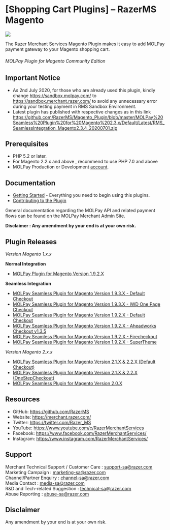 [Shopping Cart Plugins] – RazerMS Magento
=====================

<img src="https://user-images.githubusercontent.com/38641542/74420751-e99a2900-4e86-11ea-99e6-904e4eba1574.jpg">

The Razer Merchant Services Magento Plugin makes it easy to add MOLPay payment gateway to your Magento shopping cart.

###### MOLPay Plugin for Magento Community Edition ######


Important Notice 
----------------

* As 2nd July 2020, for those who are already used this plugin, kindly change https://sandbox.molpay.com/ to https://sandbox.merchant.razer.com/ to avoid any unnecessary error during your testing payment in RMS Sandbox Environment.
* Latest plugin has published with respective changes as in this link https://github.com/RazerMS/Magento_Plugin/blob/master/MOLPay%20Seamless%20Plugin%20for%20Magento%202.3.x/Default/Latest/RMS_SeamlessIntegration_Magento2.3.4_20200701.zip


Prerequisites
-------------

* PHP 5.2 or later. 
* For Magento 2.2.x and above , recommend to use PHP 7.0 and above
* MOLPay Production or Development [account](https://merchant.razer.com/v3/enrol-with-us/).

Documentation
-------------

* [Getting Started](https://github.com/RazerMS/Magento_Plugin/wiki#getting-started) - Everything you need to begin using this plugins.
* [Contributing to the Plugin](https://github.com/RazerMS/Magento_Plugin/wiki/Contributing-to-the-Plugin)

General documentation regarding the MOLPay API and related payment flows can be found on the MOLPay Merchant Admin Site.

**Disclaimer : Any amendment by your end is at your own risk.**

Plugin Releases
---------------

*Version Magento 1.x.x*

**Normal Integration**
* [MOLPay Plugin for Magento Version 1.9.2.X](https://github.com/RazerMS/Magento_Plugin/tree/Version-1.9.2.x)

**Seamless Integration**
* [MOLPay Seamless Plugin for Magento Version 1.9.3.X - Default Checkout ](https://github.com/RazerMS/Magento_Plugin/tree/Version-1.9.3.x)
* [MOLPay Seamless Plugin for Magento Version 1.9.3.X - IWD One Page Checkout ](https://github.com/RazerMS/Magento_Plugin/tree/Version-1.9.3.x)
* [MOLPay Seamless Plugin for Magento Version 1.9.2.X - Default Checkout ](https://github.com/RazerMS/Magento_Plugin/tree/Version-1.9.2.x)
* [MOLPay Seamless Plugin for Magento Version 1.9.2.X - Aheadworks Checkout v1.3.5 ](https://github.com/MOLPay/Magento_Plugin/tree/Version-1.9.2.x)
* [MOLPay Seamless Plugin for Magento Version 1.9.2.X - Firecheckout ](https://github.com/RazerMS/Magento_Plugin/tree/Version-1.9.2.x)
* [MOLPay Seamless Plugin for Magento Version 1.9.2.X - SuperTheme ](https://github.com/RazerMS/Magento_Plugin/tree/Version-1.9.2.x)


*Version Magento 2.x.x*

* [MOLPay Seamless Plugin for Magento Version 2.1.X & 2.2.X (Default Checkout)](https://github.com/RazerMS/Magento_Plugin/tree/master/MOLPay%20Seamless%20Plugin%20for%20Magento%202.1.x%202.2.x/DefaultCheckout/Latest_Release)
* [MOLPay Seamless Plugin for Magento Version 2.1.X & 2.2.X (OneStepCheckout)](https://github.com/RazerMS/Magento_Plugin/tree/master/MOLPay%20Seamless%20Plugin%20for%20Magento%202.1.x%202.2.x/OneStepCheckout)
* [MOLPay Seamless Plugin for Magento Version 2.0.X](https://github.com/RazerMS/Magento_Plugin/tree/master/MOLPay%20Seamless%20Plugin%20for%20Magento%202.0.x)


## Resources

- GitHub:     https://github.com/RazerMS
- Website:    https://merchant.razer.com/
- Twitter:    https://twitter.com/Razer_MS
- YouTube:    https://www.youtube.com/c/RazerMerchantServices
- Facebook:   https://www.facebook.com/RazerMerchantServices/
- Instagram:  https://www.instagram.com/RazerMerchantServices/


Support
-------

Merchant Technical Support / Customer Care : support-sa@razer.com <br>
Marketing Campaign : marketing-sa@razer.com <br>
Channel/Partner Enquiry : channel-sa@razer.com <br>
Media Contact : media-sa@razer.com <br>
R&D and Tech-related Suggestion : technical-sa@razer.com <br>
Abuse Reporting : abuse-sa@razer.com

Disclaimer
----------
Any amendment by your end is at your own risk.
